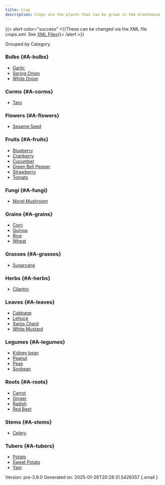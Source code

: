 ```yaml
---
title: Crop
description: Crops are the plants that can be grown in the Greenhouse
---
```





{{< alert color="success" >}}These can be changed via the XML file _crops.xml_. See [XML Files](/docs/guide/xml-files/){{< /alert >}}


Grouped by Category.

### Bulbs {#A-bulbs}

- [Garlic](../crop/garlic)
- [Spring Onion](../crop/spring-onion)
- [White Onion](../crop/white-onion)

### Corms {#A-corms}

- [Taro](../crop/taro)

### Flowers {#A-flowers}

- [Sesame Seed](../crop/sesame-seed)

### Fruits {#A-fruits}

- [Blueberry](../crop/blueberry)
- [Cranberry](../crop/cranberry)
- [Cucumber](../crop/cucumber)
- [Green Bell Pepper](../crop/green-bell-pepper)
- [Strawberry](../crop/strawberry)
- [Tomato](../crop/tomato)

### Fungi {#A-fungi}

- [Morel Mushroom](../crop/morel-mushroom)

### Grains {#A-grains}

- [Corn](../crop/corn)
- [Quinoa](../crop/quinoa)
- [Rice](../crop/rice)
- [Wheat](../crop/wheat)

### Grasses {#A-grasses}

- [Sugarcane](../crop/sugarcane)

### Herbs {#A-herbs}

- [Cilantro](../crop/cilantro)

### Leaves {#A-leaves}

- [Cabbage](../crop/cabbage)
- [Lettuce](../crop/lettuce)
- [Swiss Chard](../crop/swiss-chard)
- [White Mustard](../crop/white-mustard)

### Legumes {#A-legumes}

- [Kidney bean](../crop/kidney-bean)
- [Peanut](../crop/peanut)
- [Peas](../crop/peas)
- [Soybean](../crop/soybean)

### Roots {#A-roots}

- [Carrot](../crop/carrot)
- [Ginger](../crop/ginger)
- [Radish](../crop/radish)
- [Red Beet](../crop/red-beet)

### Stems {#A-stems}

- [Celery](../crop/celery)

### Tubers {#A-tubers}

- [Potato](../crop/potato)
- [Sweet Potato](../crop/sweet-potato)
- [Yam](../crop/yam)


Version: pre-3.9.0 Generated on: 2025-01-26T20:28:31.5426357
{.small }
